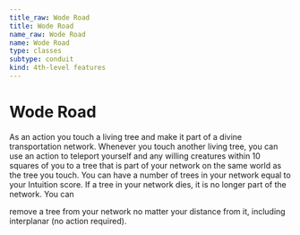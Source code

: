 ```yaml
---
title_raw: Wode Road
title: Wode Road
name_raw: Wode Road
name: Wode Road
type: classes
subtype: conduit
kind: 4th-level features
---
```


# Wode Road

As an action you touch a living tree and make it part of a divine transportation network. Whenever you touch another living tree, you can use an action to teleport yourself and any willing creatures within 10 squares of you to a tree that is part of your network on the same world as the tree you touch. You can have a number of trees in your network equal to your Intuition score. If a tree in your network dies, it is no longer part of the network. You can

remove a tree from your network no matter your distance from it, including interplanar (no action required).
